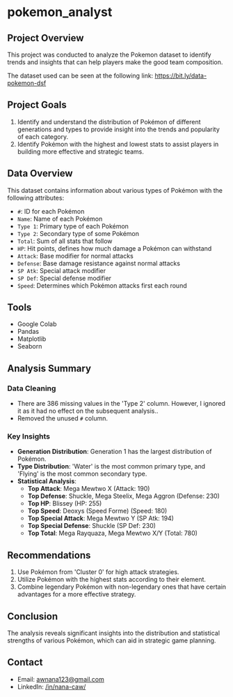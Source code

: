 # pokemon_analyst

## Project Overview
This project was conducted to analyze the Pokemon dataset to identify trends and insights that can help players make the good team composition.

The dataset used can be seen at the following link:
https://bit.ly/data-pokemon-dsf

## Project Goals
1. Identify and understand the distribution of Pokémon of different generations and types to provide insight into the trends and popularity of each category.
2. Identify Pokémon with the highest and lowest stats to assist players in building more effective and strategic teams.

## Data Overview
This dataset contains information about various types of Pokémon with the following attributes:
- `#`: ID for each Pokémon
- `Name`: Name of each Pokémon
- `Type 1`: Primary type of each Pokémon
- `Type 2`: Secondary type of some Pokémon
- `Total`: Sum of all stats that follow
- `HP`: Hit points, defines how much damage a Pokémon can withstand
- `Attack`: Base modifier for normal attacks
- `Defense`: Base damage resistance against normal attacks
- `SP Atk`: Special attack modifier
- `SP Def`: Special defense modifier
- `Speed`: Determines which Pokémon attacks first each round

## Tools
- Google Colab
- Pandas
- Matplotlib
- Seaborn

## Analysis Summary
### Data Cleaning
- There are 386 missing values in the 'Type 2' column. However, I ignored it as it had no effect on the subsequent analysis..
- Removed the unused `#` column.

### Key Insights
- **Generation Distribution**: Generation 1 has the largest distribution of Pokémon.
- **Type Distribution**: 'Water' is the most common primary type, and 'Flying' is the most common secondary type.
- **Statistical Analysis**:
  - **Top Attack**: Mega Mewtwo X (Attack: 190)
  - **Top Defense**: Shuckle, Mega Steelix, Mega Aggron (Defense: 230)
  - **Top HP**: Blissey (HP: 255)
  - **Top Speed**: Deoxys (Speed Forme) (Speed: 180)
  - **Top Special Attack**: Mega Mewtwo Y (SP Atk: 194)
  - **Top Special Defense**: Shuckle (SP Def: 230)
  - **Top Total**: Mega Rayquaza, Mega Mewtwo X/Y (Total: 780)
 
## Recommendations
1. Use Pokémon from 'Cluster 0' for high attack strategies.
2. Utilize Pokémon with the highest stats according to their element.
3. Combine legendary Pokémon with non-legendary ones that have certain advantages for a more effective strategy.

## Conclusion
The analysis reveals significant insights into the distribution and statistical strengths of various Pokémon, which can aid in strategic game planning.

## Contact
- Email: awnana123@gmail.com
- LinkedIn: [/in/nana-caw/](https://www.linkedin.com/in/nana-caw/)
